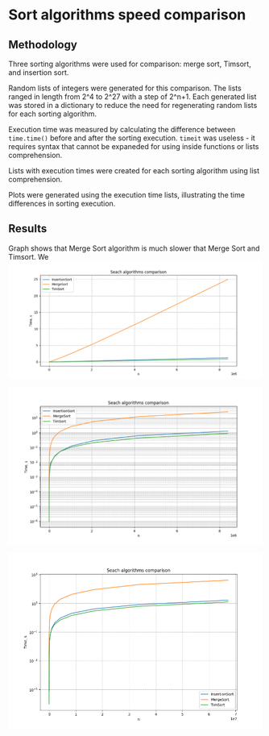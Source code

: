 # Sort algorithms speed comparison 

## Methodology
Three sorting algorithms were used for comparison: merge sort, Timsort, and insertion sort.

Random lists of integers were generated for this comparison. The lists ranged in length from 2^4 to 2^27 with a step of 2^n+1. Each generated list was stored in a dictionary to reduce the need for regenerating random lists for each sorting algorithm.

Execution time was measured by calculating the difference between `time.time()` before and after the sorting execution. `timeit` was useless - it requires syntax that cannot be expaneded for using inside functions or lists comprehension. 

Lists with execution times were created for each sorting algorithm using list comprehension.

Plots were generated using the execution time lists, illustrating the time differences in sorting execution.


## Results 

Graph shows that Merge Sort algorithm is much slower that Merge Sort and Timsort. We 
![Linear graph](images/linear_01.png)

![Log graph](images/log_01.png)

![Log graph](images/log_02.png)
